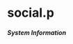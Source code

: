 # social.p
</style>
<div class="col-lg-12">
	<div class="card card-outline rounded-0 card-navy">
		<div class="card-header">
			<h5 class="card-title">System Information</h5>
			<!-- <div class="card-tools">
				<a class="btn btn-block btn-sm btn-default btn-flat border-navy new_department" href="javascript:void(0)"><i class="fa fa-plus"></i> Add New</a>
			</div> -->
		</div>
